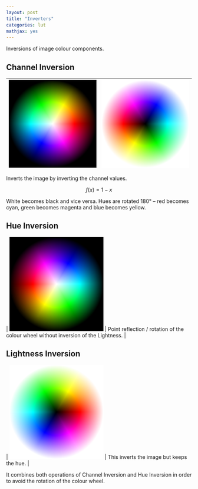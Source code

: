 ```yaml
---
layout: post
title: "Inverters"
categories: lut
mathjax: yes
---
```


Inversions of image colour components.

## Channel Inversion

| ![](/img/TestWheel.png) | ![Channel Inversion](/img/ChannelInversionTestWheel.png) |
| :---: | :---: |

Inverts the image by inverting the channel values.

$$ f(x) = 1-x $$

White becomes black and vice versa. Hues are rotated 180° – red becomes cyan, green becomes magenta and blue becomes yellow.

## Hue Inversion

| ![Hue Inversion](/img/HueInversionTestWheel.png) | Point reflection / rotation of the colour wheel without inversion of the Lightness. |

## Lightness Inversion

| ![Lightness Inversion](/img/LightnessInversionTestWheel.png) | This inverts the image but keeps the hue. |

It combines both operations of Channel Inversion and Hue Inversion in order to avoid the rotation of the colour wheel.
